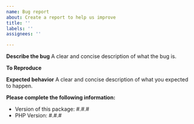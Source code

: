 ```yaml
---
name: Bug report
about: Create a report to help us improve
title: ''
labels: ''
assignees: ''

---
```


**Describe the bug**
A clear and concise description of what the bug is.

**To Reproduce**

**Expected behavior**
A clear and concise description of what you expected to happen.

**Please complete the following information:**
 - Version of this package: #.#.#
 - PHP Version: #.#.#
